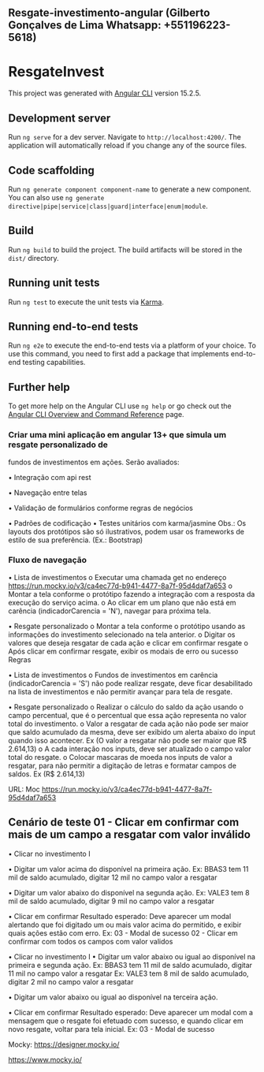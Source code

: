 ## Resgate-investimento-angular (Gilberto Gonçalves de Lima Whatsapp: +551196223-5618)

# ResgateInvest

This project was generated with
[Angular CLI](https://github.com/angular/angular-cli) version 15.2.5.

## Development server

Run `ng serve` for a dev server. Navigate to `http://localhost:4200/`. The
application will automatically reload if you change any of the source files.

## Code scaffolding

Run `ng generate component component-name` to generate a new component. You can
also use `ng generate directive|pipe|service|class|guard|interface|enum|module`.

## Build

Run `ng build` to build the project. The build artifacts will be stored in the
`dist/` directory.

## Running unit tests

Run `ng test` to execute the unit tests via
[Karma](https://karma-runner.github.io).

## Running end-to-end tests

Run `ng e2e` to execute the end-to-end tests via a platform of your choice. To
use this command, you need to first add a package that implements end-to-end
testing capabilities.

## Further help

To get more help on the Angular CLI use `ng help` or go check out the
[Angular CLI Overview and Command Reference](https://angular.io/cli) page.

### Criar uma mini aplicação em angular 13+ que simula um resgate personalizado de

fundos de investimentos em ações. Serão avaliados:

• Integração com api rest

• Navegação entre telas

• Validação de formulários conforme regras de negócios

• Padrões de codificação • Testes unitários com karma/jasmine Obs.: Os layouts
dos protótipos são só ilustrativos, podem usar os frameworks de estilo de sua
preferência. (Ex.: Bootstrap)

### Fluxo de navegação

• Lista de investimentos o Executar uma chamada get no endereço
https://run.mocky.io/v3/ca4ec77d-b941-4477-8a7f-95d4daf7a653 o Montar a tela
conforme o protótipo fazendo a integração com a resposta da execução do serviço
acima. o Ao clicar em um plano que não está em carência (indicadorCarencia =
'N'), navegar para próxima tela.

• Resgate personalizado o Montar a tela conforme o protótipo usando as
informações do investimento selecionado na tela anterior. o Digitar os valores
que deseja resgatar de cada ação e clicar em confirmar resgate o Após clicar em
confirmar resgate, exibir os modais de erro ou sucesso Regras

• Lista de investimentos o Fundos de investimentos em carência
(indicadorCarencia = 'S') não pode realizar resgate, deve ficar desabilitado na
lista de investimentos e não permitir avançar para tela de resgate.

• Resgate personalizado o Realizar o cálculo do saldo da ação usando o campo
percentual, que é o percentual que essa ação representa no valor total do
investimento. o Valor a resgatar de cada ação não pode ser maior que saldo
acumulado da mesma, deve ser exibido um alerta abaixo do input quando isso
acontecer. Ex (O valor a resgatar não pode ser maior que R$ 2.614,13) o A cada
interação nos inputs, deve ser atualizado o campo valor total do resgate. o
Colocar mascaras de moeda nos inputs de valor a resgatar, para não permitir a
digitação de letras e formatar campos de saldos. Ex (R$ 2.614,13)

URL: Moc https://run.mocky.io/v3/ca4ec77d-b941-4477-8a7f-95d4daf7a653

## Cenário de teste 01 - Clicar em confirmar com mais de um campo a resgatar com valor inválido

• Clicar no investimento I

• Digitar um valor acima do disponível na primeira ação. Ex: BBAS3 tem 11 mil de
saldo acumulado, digitar 12 mil no campo valor a resgatar

• Digitar um valor abaixo do disponível na segunda ação. Ex: VALE3 tem 8 mil de
saldo acumulado, digitar 9 mil no campo valor a resgatar

• Clicar em confirmar Resultado esperado: Deve aparecer um modal alertando que
foi digitado um ou mais valor acima do permitido, e exibir quais ações estão com
erro. Ex: 03 - Modal de sucesso 02 - Clicar em confirmar com todos os campos com
valor validos

• Clicar no investimento I • Digitar um valor abaixo ou igual ao disponível na
primeira e segunda ação. Ex: BBAS3 tem 11 mil de saldo acumulado, digitar 11 mil
no campo valor a resgatar Ex: VALE3 tem 8 mil de saldo acumulado, digitar 2 mil
no campo valor a resgatar

• Digitar um valor abaixo ou igual ao disponível na terceira ação.

• Clicar em confirmar Resultado esperado: Deve aparecer um modal com a mensagem
que o resgate foi efetuado com sucesso, e quando clicar em novo resgate, voltar
para tela inicial. Ex: 03 - Modal de sucesso

Mocky: https://designer.mocky.io/

https://www.mocky.io/

